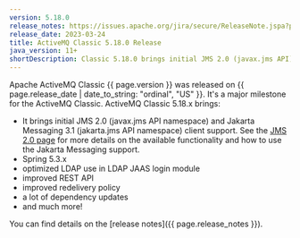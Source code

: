 ```yaml
---
version: 5.18.0
release_notes: https://issues.apache.org/jira/secure/ReleaseNote.jspa?projectId=12311210&version=12351380
release_date: 2023-03-24
title: ActiveMQ Classic 5.18.0 Release
java_version: 11+
shortDescription: Classic 5.18.0 brings initial JMS 2.0 (javax.jms API) and Jakarta Messaging 3.1 (jakarta.jms API) client support, Spring 5.3.x, and various dependency updates, fixes and improvements.
---
```

Apache ActiveMQ Classic {{ page.version }} was released on {{ page.release_date | date_to_string: "ordinal", "US" }}. It's a major milestone for the ActiveMQ Classic.
ActiveMQ Classic 5.18.x brings:
* It brings initial JMS 2.0 (javax.jms API namespace) and Jakarta Messaging 3.1 (jakarta.jms API namespace) client support. See the [JMS 2.0 page](/jms2) for more details on the available functionality and how to use the Jakarta Messaging support.
* Spring 5.3.x
* optimized LDAP use in LDAP JAAS login module
* improved REST API
* improved redelivery policy
* a lot of dependency updates
* and much more!

You can find details on the [release notes]({{ page.release_notes }}).

